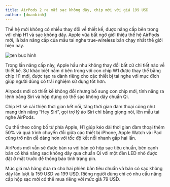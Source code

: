 ```yaml
---
title: AirPods 2 ra mắt sạc không dây, chip mới với giá 199 USD
author: [doanbinh]
---
```


Thế hệ mới không có nhiều thay đổi về thiết kế, được nâng cấp bên trong với chip H1 và sạc không dây.
Apple vừa bất ngờ giới thiệu thế hệ AirPods mới, là bản nâng cấp của mẫu tai nghe true-wireless bán chạy nhất thế giới hiện nay.

![ten buc hinh](http://goldstore.vn/uploads/source/154415718584tainghekhongdayappleairpods2seramatvaodaunamtoiairpodsmasthead1543860014width660height359.jpg "ten buc hinh")


Trong lần nâng cấp này, Apple hầu như không thay đổi bất cứ chi tiết nào về thiết kế. Sự khác biệt nằm ở bên trong với con chip W1 được thay thế bằng chip H1 mới, được tạo ra dành riêng cho các thiết bị tai nghe với mục đích giúp người dùng có trải nghiệm sử dụng tốt hơn.

Airpods mới có thiết kế không đổi nhưng bổ sung con chip mới, tính năng ra lệnh bằng Siri và hộp đựng có thể sạc không dây chuẩn Qi.

Chip H1 sẽ cải thiện thời gian kết nối, tăng thời gian đàm thoại cũng như mang tính năng “Hey Siri”, gọi trợ lý ảo Siri chỉ bằng giọng nói, lên mẫu tai nghe AirPods.

Cụ thể theo công bố từ phía Apple, H1 giúp kéo dài thời gian đàm thoại thêm 50% và quá trình chuyển đổi giữa các thiết bị iPhone, Apple Watch và iPad cũng trở nên dễ dàng hơn với tốc độ kết nối nhanh gấp hai lần.

AirPods mới vẫn sẽ được bán ra với bản có hộp sạc tiêu chuẩn, bên cạnh bản có khả năng sạc không dây qua chuẩn Qi với một đèn LED nhỏ được đặt ở mặt truớc để thông báo tình trạng pin.

Mức giá mà hãng đưa ra cho hai phiên bản tiêu chuẩn và bản có sạc không dây lần lượt là 159 USD và 199 USD. Riêng người dùng chỉ có nhu cầu nâng cấp hộp sạc mới có thể mua riêng với mức giá 79 USD.